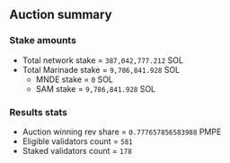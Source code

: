 ## Auction summary

### Stake amounts
- Total network stake = `387,042,777.212` SOL
- Total Marinade stake = `9,786,841.928` SOL
  - MNDE stake = `0` SOL
  - SAM stake = `9,786,841.928` SOL

### Results stats
- Auction winning rev share = `0.777657856583988` PMPE
- Eligible validators count = `581`
- Staked validators count = `178`
